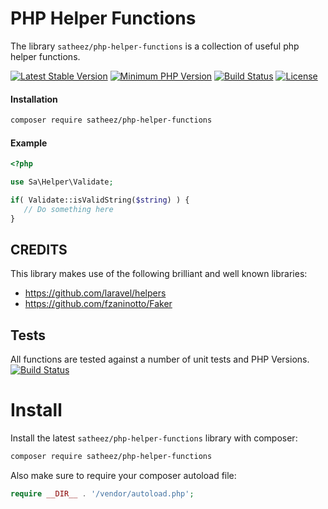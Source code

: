 # PHP Helper Functions

The library `satheez/php-helper-functions`  is a collection of useful php helper functions.  

[![Latest Stable Version](https://img.shields.io/packagist/v/satheez/php-helper-functions)](https://packagist.org/packages/phpunit/phpunit)
[![Minimum PHP Version](https://img.shields.io/packagist/php-v/satheez/php-helper-functions)](https://php.net/)
[![Build Status](https://travis-ci.org/satheez/php-helper-functions.svg?branch=master)](https://travis-ci.org/satheez/php-helper-functions)
[![License](https://poser.pugx.org/satheez/php-helper-functions/license)](https://packagist.org/packages/satheez/php-helper-functions)

#### Installation
```bash
composer require satheez/php-helper-functions
```

#### Example
 ```php
 <?php
 
use Sa\Helper\Validate;

if( Validate::isValidString($string) ) {
    // Do something here
}
 ```

## CREDITS

This library makes use of the following brilliant and well known libraries:

- https://github.com/laravel/helpers
- https://github.com/fzaninotto/Faker

## Tests

All functions are tested against a number of unit tests and PHP Versions. 
[![Build Status](https://travis-ci.org/satheez/php-helper-functions.svg?branch=master)](https://travis-ci.org/satheez/php-helper-functions)
# Install

Install the latest `satheez/php-helper-functions` library with composer:

```bash
composer require satheez/php-helper-functions
```

Also make sure to require your composer autoload file:

```php
require __DIR__ . '/vendor/autoload.php';
```


